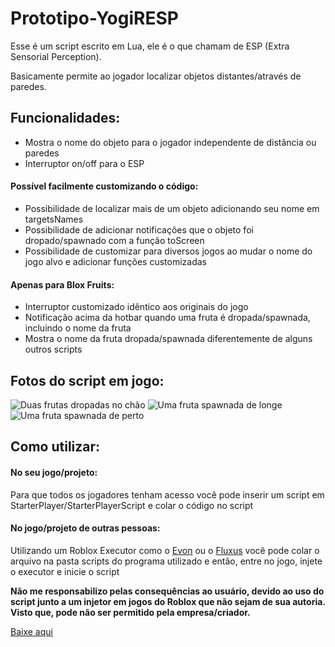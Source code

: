 # Prototipo-YogiRESP

Esse é um script escrito em Lua, ele é o que chamam de ESP (Extra Sensorial Perception).

Basicamente permite ao jogador localizar objetos distantes/através de paredes.

<h2>Funcionalidades:</h2>

* Mostra o nome do objeto para o jogador independente de distância ou paredes
* Interruptor on/off para o ESP

<h4>Possível facilmente customizando o código:</h4>

* Possibilidade de localizar mais de um objeto adicionando seu nome em targetsNames
* Possibilidade de adicionar notificações que o objeto foi dropado/spawnado com a função toScreen
* Possibilidade de customizar para diversos jogos ao mudar o nome do jogo alvo e adicionar funções customizadas 

<h4>Apenas para Blox Fruits:</h4>

* Interruptor customizado idêntico aos originais do jogo 
* Notificação acima da hotbar quando uma fruta é dropada/spawnada, incluindo o nome da fruta 
* Mostra o nome da fruta dropada/spawnada diferentemente de alguns outros scripts

<h2>Fotos do script em jogo:</h2>

![Duas frutas dropadas no chão](https://github.com/euyogi/Prototipo-YogiRESP/assets/46427886/3f0e2a95-c123-4439-a095-f7886a72de3d)
![Uma fruta spawnada de longe](https://github.com/euyogi/Prototipo-YogiRESP/assets/46427886/f7c5c246-4621-4468-b9f9-d9063a77c3b0)
![Uma fruta spawnada de perto](https://github.com/euyogi/Prototipo-YogiRESP/assets/46427886/9e578bc0-c4a6-47c2-ab52-4a4634ae6e2d)

<h2>Como utilizar:</h2>

<h4>No seu jogo/projeto:</h4>

Para que todos os jogadores tenham acesso você pode inserir um script em StarterPlayer/StarterPlayerScript e colar o código no script

<h4>No jogo/projeto de outras pessoas:</h4>

Utilizando um Roblox Executor como o <a href="https://evonexecutor.net/">Evon</a> ou o <a href="https://fluxteam.net/">Fluxus</a> você pode colar o arquivo na pasta scripts do programa utilizado e então, entre no jogo, injete o executor e inicie o script

<b>Não me responsabilizo pelas consequências ao usuário, devido ao uso do script junto a um injetor em jogos do Roblox que não sejam de sua autoria. Visto que, pode não ser permitido pela empresa/criador.</b>

<a href="https://github.com/euyogi/Prototipo-YogiRESP/releases/download/permanent/YogiRESP.txt">Baixe aqui</a>
